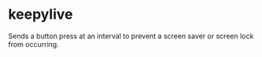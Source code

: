 # keepylive
Sends a button press at an interval to prevent a screen saver or screen lock from occurring.

